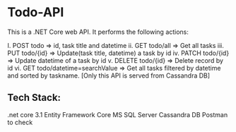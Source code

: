 # Todo-API

This is a .NET Core web API. It performs the following actions:

I.  POST todo  => id, task title and datetime 
ii. GET todo/all => Get all tasks
iii. PUT todo/{id} => Update(task title, datetime) a task by id
iv. PATCH todo/{id}  => Update datetime of a task by id
v. DELETE todo/{id} => Delete record by id
vi. GET todo/datetime=searchValue => Get all tasks filtered by datetime and sorted by taskname. [Only this API is served from Cassandra DB]

## Tech Stack:

.net core 3.1
Entity Framework Core
MS SQL Server
Cassandra DB 
Postman to check
